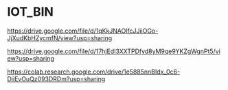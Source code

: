# IOT_BIN

https://drive.google.com/file/d/1qKkJNAOlfcJJiiOGo-JjXudKbHZycmfN/view?usp=sharing

https://drive.google.com/file/d/17hjEdI3XXTPDfyd8yM9qe9YKZgWgnPt5/view?usp=sharing

https://colab.research.google.com/drive/1e5885nnBIdx_0c6-DiiEvOuQz093DRDm?usp=sharing
